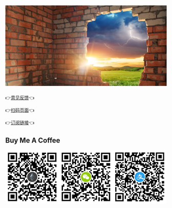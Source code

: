 <!-- b3225edee06e7d37b58bde29f0d93579 -->
<h1 align="center">
    <img src="docs/broken_wall.jpg">
</h1>

👉[意见反馈](https://github.com/nulastudio/Freedom/issues)👈

👉[扫码页面](http://nulastudio.org/Freedom/)👈

👉[订阅链接](https://www.liesauer.net/yogurt/subscribe?ACCESS_TOKEN=DAYxR3mMaZAsaqUb)👈

## Buy Me A Coffee

<img src="docs/eth_qrcode.png" width="33.33%"><img src="docs/wxpay_qrcode.png" width="33.33%"><img src="docs/alipay_qrcode.png" width="33.33%">
